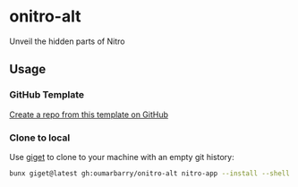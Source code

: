 # onitro-alt

Unveil the hidden parts of Nitro

## Usage

### GitHub Template

[Create a repo from this template on GitHub](https://github.com/oumarbarry/onitro-alt/generate)

### Clone to local

Use [giget](https://giget.unjs.io) to clone to your machine with an empty git history:

```bash
bunx giget@latest gh:oumarbarry/onitro-alt nitro-app --install --shell
```
